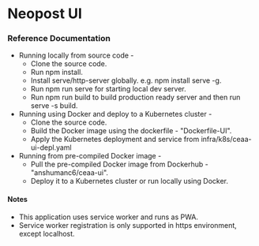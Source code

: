 # Neopost UI

### Reference Documentation

* Running locally from source code -
    * Clone the source code.
    * Run npm install.
    * Install serve/http-server globally. e.g. npm install serve -g.
    * Run npm run serve for starting local dev server.
    * Run npm run build to build production ready server and then run serve -s build.
* Running using Docker and deploy to a Kubernetes cluster -
    * Clone the source code.
    * Build the Docker image using the dockerfile - "Dockerfile-UI".
    * Apply the Kubernetes deployment and service from infra/k8s/ceaa-ui-depl.yaml
* Running from pre-compiled Docker image -
    * Pull the pre-compiled Docker image from Dockerhub - "anshumanc6/ceaa-ui".
    * Deploy it to a Kubernetes cluster or run locally using Docker.


#### Notes
* This application uses service worker and runs as PWA.
* Service worker registration is only supported in https environment, except localhost.